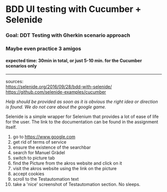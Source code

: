 # BDD UI testing with Cucumber + Selenide

### Goal: DDT Testing with Gherkin scenario approach

### Maybe even practice 3 amigos

#### expected time: 30min in total, or just 5-10 min. for the Cucumber scenarios only

---
sources:
<br>
https://selenide.org/2016/09/28/bdd-with-selenide/
<br>
https://github.com/selenide-examples/cucumber

_Help should be provided as soon as it is obvious the right idea or direction is found. We do not care about the google
game._

Selenide is a simple wrapper for Selenium that provides a lot of ease of life for the user. The link to the
documentation can be found in the assignment itself.

1. go to https://www.google.com
2. get rid of terms of service
3. ensure the existence of the searchbar
4. search for Manuel Grädel
5. switch to picture tab
6. find the Picture from the akros website and click on it
7. visit the akros website using the link on the picture
8. accept cookies
9. scroll to the Testautomation text
10. take a 'nice' screenshot of Testautomation section. No sleeps.
